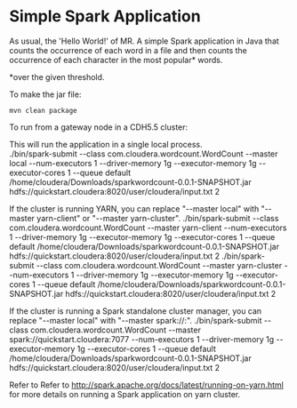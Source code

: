 Simple Spark Application
============================

As usual, the 'Hello World!' of MR. 
A simple Spark application in Java that counts the occurrence of each word in a file and then counts the
occurrence of each character in the most popular* words. 

*over the given threshold.

To make the jar file:

    mvn clean package

To run from a gateway node in a CDH5.5 cluster:

This will run the application in a single local process.  
./bin/spark-submit --class com.cloudera.wordcount.WordCount --master local --num-executors 1 --driver-memory 1g --executor-memory 1g --executor-cores 1 --queue default /home/cloudera/Downloads/sparkwordcount-0.0.1-SNAPSHOT.jar hdfs://quickstart.cloudera:8020/user/cloudera/input.txt 2

If the cluster is running YARN, you can replace "--master local" with "--master yarn-client" or "--master yarn-cluster".
./bin/spark-submit --class com.cloudera.wordcount.WordCount --master yarn-client --num-executors 1 --driver-memory 1g --executor-memory 1g --executor-cores 1 --queue default /home/cloudera/Downloads/sparkwordcount-0.0.1-SNAPSHOT.jar hdfs://quickstart.cloudera:8020/user/cloudera/input.txt 2
./bin/spark-submit --class com.cloudera.wordcount.WordCount --master yarn-cluster --num-executors 1 --driver-memory 1g --executor-memory 1g --executor-cores 1 --queue default /home/cloudera/Downloads/sparkwordcount-0.0.1-SNAPSHOT.jar hdfs://quickstart.cloudera:8020/user/cloudera/input.txt 2

If the cluster is running a Spark standalone cluster manager, you can replace "--master local" with "--master spark://<master host>:<master port>".
./bin/spark-submit --class com.cloudera.wordcount.WordCount --master spark://quickstart.cloudera:7077 --num-executors 1 --driver-memory 1g --executor-memory 1g --executor-cores 1 --queue default /home/cloudera/Downloads/sparkwordcount-0.0.1-SNAPSHOT.jar hdfs://quickstart.cloudera:8020/user/cloudera/input.txt 2

Refer to Refer to http://spark.apache.org/docs/latest/running-on-yarn.html for more details on running a Spark application on yarn cluster.